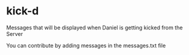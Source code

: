 # kick-d
Messages that will be displayed when Daniel is getting kicked from the Server

You can contribute by adding messages in the messages.txt file
